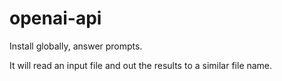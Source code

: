 # openai-api

Install globally, answer prompts.

It will read an input file and out the results to a similar file name.
